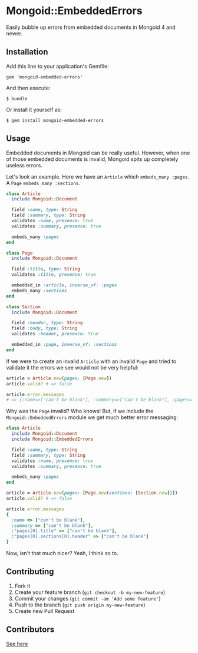 # Mongoid::EmbeddedErrors

Easily bubble up errors from embedded documents in Mongoid 4 and newer.

## Installation

Add this line to your application's Gemfile:

    gem 'mongoid-embedded-errors'

And then execute:

    $ bundle

Or install it yourself as:

    $ gem install mongoid-embedded-errors

## Usage

Embedded documents in Mongoid can be really useful. However, when one of those embedded documents is invalid, Mongoid spits up completely useless errors.

Let's look an example. Here we have an `Article` which `embeds_many :pages`. A `Page` `embeds_many :sections`.

```ruby
class Article
  include Mongoid::Document

  field :name, type: String
  field :summary, type: String
  validates :name, presence: true
  validates :summary, presence: true

  embeds_many :pages
end

class Page
  include Mongoid::Document

  field :title, type: String
  validates :title, presence: true

  embedded_in :article, inverse_of: :pages
  embeds_many :sections
end

class Section
  include Mongoid::Document

  field :header, type: String
  field :body, type: String
  validates :header, presence: true

  embedded_in :page, inverse_of: :sections
end
```

If we were to create an invalid `Article` with an invalid `Page` and tried to validate it the errors we see would not be very helpful:

```ruby
article = Article.new(pages: [Page.new])
article.valid? # => false

article.error.messages
# => {:name=>["can't be blank"], :summary=>["can't be blank"], :pages=>["is invalid"]}
```

Why was the `Page` invalid? Who knows! But, if we include the `Mongoid::EmbeddedErrors` module we get much better error messaging:

```ruby
class Article
  include Mongoid::Document
  include Mongoid::EmbeddedErrors

  field :name, type: String
  field :summary, type: String
  validates :name, presence: true
  validates :summary, presence: true

  embeds_many :pages
end

article = Article.new(pages: [Page.new(sections: [Section.new])])
article.valid? # => false

article.error.messages
{
  :name => ["can't be blank"],
  :summary => ["can't be blank"],
  :"pages[0].title" => ["can't be blank"],
  :"pages[0].sections[0].header" => ["can't be blank"]
}
```

Now, isn't that much nicer? Yeah, I think so to.

## Contributing

1. Fork it
2. Create your feature branch (`git checkout -b my-new-feature`)
3. Commit your changes (`git commit -am 'Add some feature'`)
4. Push to the branch (`git push origin my-new-feature`)
5. Create new Pull Request

## Contributors

[See here](https://github.com/glooko/mongoid-embedded-errors/graphs/contributors)
